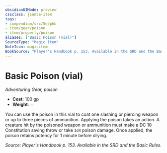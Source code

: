 ```yaml
---
obsidianUIMode: preview
cssclass: json5e-item
tags:
- compendium/src/5e/phb
- item/gear/poison
- item/property/poison
aliases: ["Basic Poison (vial)"]
SourceType: "Magic Item"
NoteIcon: magicitem
BookSource: "Player's Handbook p. 153. Available in the SRD and the Basic Rules."
---
```

# Basic Poison (vial)
*Adventuring Gear, poison*  

- **Cost**: 100 gp
- **Weight**: ⏤

You can use the poison in this vial to coat one slashing or piercing weapon or up to three pieces of ammunition. Applying the poison takes an action. A creature hit by the poisoned weapon or ammunition must make a DC 10 Constitution saving throw or take `1d4` poison damage. Once applied, the poison retains potency for 1 minute before drying.

*Source: Player's Handbook p. 153. Available in the SRD and the Basic Rules.*